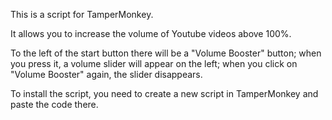 This is a script for TamperMonkey.


It allows you to increase the volume of Youtube videos above 100%.


To the left of the start button there will be a "Volume Booster" button; when you press it, a volume slider will appear on the left; when you click on "Volume Booster" again, the slider disappears.


To install the script, you need to create a new script in TamperMonkey and paste the code there.
